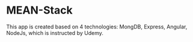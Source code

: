 # MEAN-Stack
This app is created based on 4 technologies: MongDB, Express, Angular, NodeJs, which is instructed by Udemy.
